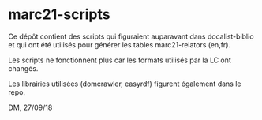 # marc21-scripts
Ce dépôt contient des scripts qui figuraient auparavant dans docalist-biblio et qui ont été utilisés pour générer les tables marc21-relators (en,fr).

Les scripts ne fonctionnent plus car les formats utilisés par la LC ont changés.

Les librairies utilisées (domcrawler, easyrdf) figurent également dans le repo.

DM, 27/09/18
